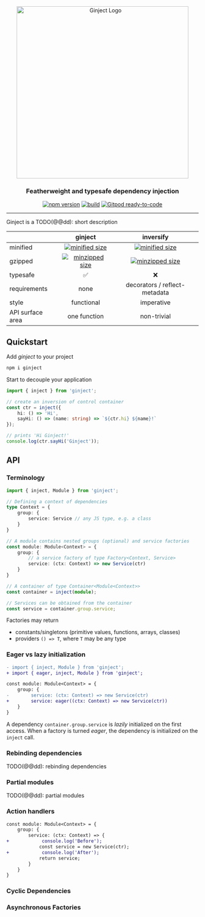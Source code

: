 <div id="ginject-logo" align="center">
  <a href="https://github.com/langium/ginject">
    <img alt="Ginject Logo" width="450" src="https://user-images.githubusercontent.com/743833/193610222-cf9a7feb-b1d9-4d5c-88de-6ce9fbca8299.png">
  </a>
  <h3>
    Featherweight and typesafe dependency injection
  </h3>
</div>

<div id="badges" align="center">

[![npm version](https://img.shields.io/npm/v/ginject?logo=npm&style=flat-square)](https://www.npmjs.com/package/ginject/)
[![build](https://img.shields.io/github/workflow/status/langium/ginject/Build/main?logo=github&style=flat-square)](https://github.com/langium/ginject/actions/workflows/build.yml)
[![Gitpod ready-to-code](https://img.shields.io/badge/Gitpod-ready--to--code-blue?logo=gitpod&style=flat-square)](https://gitpod.io/#https://github.com/langium/ginject)

</div>

<hr>

Ginject is a TODO(@@dd): short description

<div id="ginject vs inversify" align="center">

|                  |    ginject   |            inversify          |
|------------------|:------------:|:-----------------------------:|
| minified         | [![minified size](https://img.shields.io/bundlephobia/min/ginject?style=flat-square)](https://bundlephobia.com/result?p=ginject@latest) | [![minified size](https://img.shields.io/bundlephobia/min/inversify?style=flat-square)](https://bundlephobia.com/result?p=inversify@latest) |
| gzipped          | [![minzipped size](https://img.shields.io/bundlephobia/minzip/ginject?style=flat-square)](https://bundlephobia.com/result?p=ginject@latest) | [![minzipped size](https://img.shields.io/bundlephobia/minzip/inversify?style=flat-square)](https://bundlephobia.com/result?p=inversify@latest) |
| typesafe         |      ✅      |               ❌               |
| requirements     |     none     | decorators / reflect-metadata |
| style            |  functional  |           imperative          |
| API surface area | one function |           non-trivial         |

</div>

## Quickstart

Add _ginject_ to your project

```sh
npm i ginject
```

Start to decouple your application

```ts
import { inject } from 'ginject';

// create an inversion of control container
const ctr = inject({
    hi: () => 'Hi',
    sayHi: () => (name: string) => `${ctr.hi} ${name}!`
});

// prints 'Hi Ginject!'
console.log(ctr.sayHi('Ginject'));
```

## API

### Terminology

```ts
import { inject, Module } from 'ginject';

// Defining a context of dependencies
type Context = {
    group: {
        service: Service // any JS type, e.g. a class
    }
}

// A module contains nested groups (optional) and service factories
const module: Module<Context> = {
    group: {
        // a service factory of type Factory<Context, Service>
        service: (ctx: Context) => new Service(ctr)
    }
}

// A container of type Container<Module<Context>>
const container = inject(module);

// Services can be obtained from the container
const service = container.group.service;
```

Factories may return

* constants/singletons (primitive values, functions, arrays, classes)
* providers `() => T`, where `T` may be any type

### Eager vs lazy initialization

```diff
- import { inject, Module } from 'ginject';
+ import { eager, inject, Module } from 'ginject';

const module: Module<Context> = {
    group: {
-        service: (ctx: Context) => new Service(ctr)
+        service: eager((ctx: Context) => new Service(ctr))
    }
}
```

A dependency `container.group.service` is _lazily_ initialized on the first access.
When a factory is turned _eager_, the dependency is initialized on the `inject` call.

### Rebinding dependencies

TODO(@@dd): rebinding dependencies

### Partial modules

TODO(@@dd): partial modules

### Action handlers

```diff
const module: Module<Context> = {
    group: {
        service: (ctx: Context) => {
+            console.log('Before');
            const service = new Service(ctr);
+            console.log('After');
            return service;
        }
    }
}
```

### Cyclic Dependencies

### Asynchronous Factories
